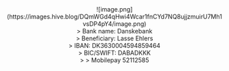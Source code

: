 <center>![image.png](https://images.hive.blog/DQmWGd4qHwi4Wcar1fnCYd7NQ8ujjzmuirU7Mh1vsDP4pY4/image.png)</center>

<center>
> Bank name: Danskebank<br>
> Beneficiary: Lasse Ehlers<br>
> IBAN: DK3630004594859464<br>
> BIC/SWIFT: DABADKKK<br>
>
> Mobilepay 52112585
</center>
